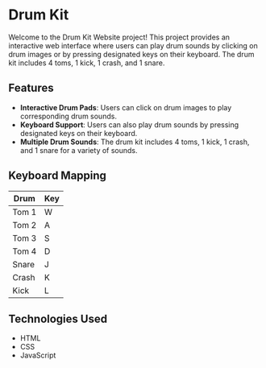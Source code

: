 # Drum Kit 

Welcome to the Drum Kit Website project! This project provides an interactive web interface where users can play drum sounds by clicking on drum images or by pressing designated keys on their keyboard. The drum kit includes 4 toms, 1 kick, 1 crash, and 1 snare.

## Features

- **Interactive Drum Pads**: Users can click on drum images to play corresponding drum sounds.
- **Keyboard Support**: Users can also play drum sounds by pressing designated keys on their keyboard.
- **Multiple Drum Sounds**: The drum kit includes 4 toms, 1 kick, 1 crash, and 1 snare for a variety of sounds.

## Keyboard Mapping

| Drum        | Key    |
|-------------|--------|
| Tom 1       | W      |
| Tom 2       | A      |
| Tom 3       | S      |
| Tom 4       | D      |
| Snare       | J      |
| Crash       | K      |
| Kick        | L      |

## Technologies Used

- HTML
- CSS
- JavaScript
